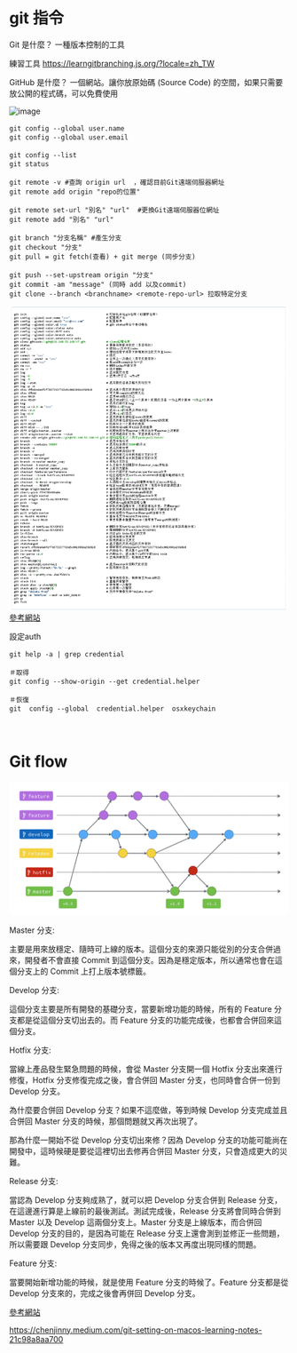 # git 指令

Git 是什麼？
一種版本控制的工具

練習工具 
https://learngitbranching.js.org/?locale=zh_TW

GitHub 是什麼？
一個網站。讓你放原始碼 (Source Code) 的空間，如果只需要放公開的程式碼，可以免費使用


![image](https://user-images.githubusercontent.com/101848874/160342775-316e1e98-d4fd-4281-bf48-f297feb7d8fb.png)


```
git config --global user.name
git config --global user.email

git config --list
git status 

git remote -v #查詢 origin url  ，確認目前Git遠端伺服器網址
git remote add origin "repo的位置"

git remote set-url "別名" "url"  #更換Git遠端伺服器位網址
git remote add "別名" "url"

git branch "分支名稱" #產生分支
git checkout "分支"
git pull = git fetch(查看) + git merge (同步分支)

git push --set-upstream origin "分支"
git commit -am "message" (同時 add 以及commit)
git clone --branch <branchname> <remote-repo-url> 拉取特定分支
```

![/git_command_list.png](./resources/git_command_list.png)
[參考網站](https://www.mit.edu/~amidi/teaching/data-science-tools/study-guide/engineering-productivity-tips/#working-with-bash)


設定auth
```
git help -a | grep credential

＃取得
git config --show-origin --get credential.helper

＃恢復
git  config --global  credential.helper  osxkeychain

```


<br>

# Git flow 

![/git_command_list.png](./resources/flow.png)

Master 分支:

主要是用來放穩定、隨時可上線的版本。這個分支的來源只能從別的分支合併過來，開發者不會直接 Commit 到這個分支。因為是穩定版本，所以通常也會在這個分支上的 Commit 上打上版本號標籤。

Develop 分支:

這個分支主要是所有開發的基礎分支，當要新增功能的時候，所有的 Feature 分支都是從這個分支切出去的。而 Feature 分支的功能完成後，也都會合併回來這個分支。

Hotfix 分支:

當線上產品發生緊急問題的時候，會從 Master 分支開一個 Hotfix 分支出來進行修復，Hotfix 分支修復完成之後，會合併回 Master 分支，也同時會合併一份到 Develop 分支。

為什麼要合併回 Develop 分支？如果不這麼做，等到時候 Develop 分支完成並且合併回 Master 分支的時候，那個問題就又再次出現了。

那為什麼一開始不從 Develop 分支切出來修？因為 Develop 分支的功能可能尚在開發中，這時候硬是要從這裡切出去修再合併回 Master 分支，只會造成更大的災難。

Release 分支:

當認為 Develop 分支夠成熟了，就可以把 Develop 分支合併到 Release 分支，在這邊進行算是上線前的最後測試。測試完成後，Release 分支將會同時合併到 Master 以及 Develop 這兩個分支上。Master 分支是上線版本，而合併回 Develop 分支的目的，是因為可能在 Release 分支上還會測到並修正一些問題，所以需要跟 Develop 分支同步，免得之後的版本又再度出現同樣的問題。

Feature 分支:

當要開始新增功能的時候，就是使用 Feature 分支的時候了。Feature 分支都是從 Develop 分支來的，完成之後會再併回 Develop 分支。

[參考網站](https://gitbook.tw/chapters/gitflow/why-need-git-flow)



https://chenjinny.medium.com/git-setting-on-macos-learning-notes-21c98a8aa700
